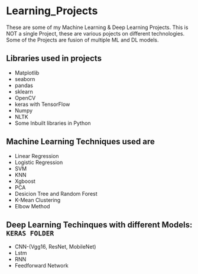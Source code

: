 # Learning_Projects
These are some of my Machine Learning & Deep Learning Projects. This is NOT a single Project, these are various pojects on different  technologies. Some of the Projects are fusion of multiple ML and DL models.

## Libraries used in projects
- Matplotlib
- seaborn
- pandas
- sklearn 
- OpenCV
- keras with TensorFlow
- Numpy
- NLTK
- Some Inbuilt libraries in Python 

## Machine Learning Techniques used are
- Linear Regression
- Logistic Regression
- SVM 
- KNN
- Xgboost
- PCA
- Desicion Tree and Random Forest
- K-Mean Clustering
- Elbow Method

## Deep Learning Techinques with different Models: `KERAS FOLDER` 
- CNN-(Vgg16, ResNet, MobileNet)
- Lstm
- RNN
- Feedforward Network




